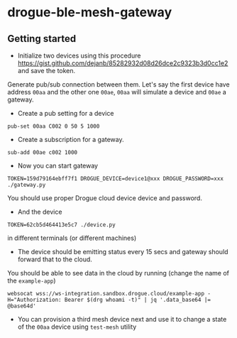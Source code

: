 # drogue-ble-mesh-gateway

## Getting started

* Initialize two devices using this procedure https://gist.github.com/dejanb/85282932d08d26dce2c9323b3d0cc1e2 and save the token.

Generate pub/sub connection between them. Let's say the first device have address `00aa` and the other one `00ae`, `00aa` will simulate a device and `00ae` a gateway.

* Create a pub setting for a device

```
pub-set 00aa C002 0 50 5 1000
```

* Create a subscription for a gateway.

```
sub-add 00ae c002 1000
```

* Now you can start gateway

```
TOKEN=159d79164ebff7f1 DROGUE_DEVICE=device1@xxx DROGUE_PASSWORD=xxx ./gateway.py
```
You should use proper Drogue cloud device device and password.

* And the device

```
TOKEN=62cb5d464413e5c7 ./device.py
```
in different terminals (or different machines)

* The device should be emitting status every 15 secs and gateway should forward that to the cloud.

You should be able to see data in the cloud by running (change the name of the `example-app`)

```
websocat wss://ws-integration.sandbox.drogue.cloud/example-app -H="Authorization: Bearer $(drg whoami -t)" | jq '.data_base64 |= @base64d'
```

* You can provision a third mesh device next and use it to change a state of the `00aa` device using `test-mesh` utility
